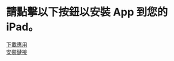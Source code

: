 <!DOCTYPE html>
<html lang="zh-Hant">
<head>
    <meta charset="UTF-8">
    <meta name="viewport" content="width=device-width, initial-scale=1.0">
    <h1>請點擊以下按鈕以安裝 App 到您的 iPad。</h1>
</head>
<body>
    <a href="https://your-netlify-url/tawd_jvm.ipa" download>下載應用</a>
    <br>
    <a href="https://your-netlify-url/distributionsummary.plist">安裝鏈接</a>
</body>
</html>

